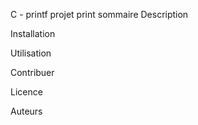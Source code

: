 C - printf projet print sommaire Description

Installation

Utilisation

Contribuer

Licence

Auteurs

